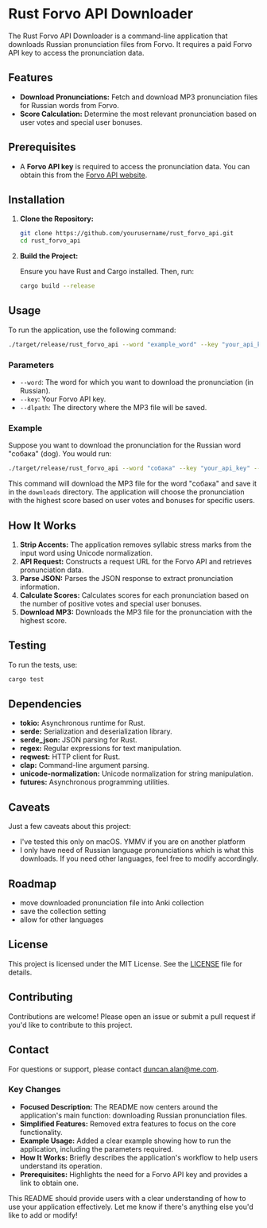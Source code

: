 # Rust Forvo API Downloader

The Rust Forvo API Downloader is a command-line application that downloads Russian pronunciation files from Forvo. It requires a paid Forvo API key to access the pronunciation data.

## Features

- **Download Pronunciations:** Fetch and download MP3 pronunciation files for Russian words from Forvo.
- **Score Calculation:** Determine the most relevant pronunciation based on user votes and special user bonuses.

## Prerequisites

- A **Forvo API key** is required to access the pronunciation data. You can obtain this from the [Forvo API website](https://api.forvo.com/).

## Installation

1. **Clone the Repository:**

   ```bash
   git clone https://github.com/yourusername/rust_forvo_api.git
   cd rust_forvo_api
   ```

2. **Build the Project:**

   Ensure you have Rust and Cargo installed. Then, run:

   ```bash
   cargo build --release
   ```

## Usage

To run the application, use the following command:

```bash
./target/release/rust_forvo_api --word "example_word" --key "your_api_key" --dlpath "downloads"
```

### Parameters

- `--word`: The word for which you want to download the pronunciation (in Russian).
- `--key`: Your Forvo API key.
- `--dlpath`: The directory where the MP3 file will be saved.

### Example

Suppose you want to download the pronunciation for the Russian word "собака" (dog). You would run:

```bash
./target/release/rust_forvo_api --word "собака" --key "your_api_key" --dlpath "downloads"
```

This command will download the MP3 file for the word "собака" and save it in the `downloads` directory. The application will choose the pronunciation with the highest score based on user votes and bonuses for specific users.

## How It Works

1. **Strip Accents:** The application removes syllabic stress marks from the input word using Unicode normalization.
2. **API Request:** Constructs a request URL for the Forvo API and retrieves pronunciation data.
3. **Parse JSON:** Parses the JSON response to extract pronunciation information.
4. **Calculate Scores:** Calculates scores for each pronunciation based on the number of positive votes and special user bonuses.
5. **Download MP3:** Downloads the MP3 file for the pronunciation with the highest score.

## Testing

To run the tests, use:

```bash
cargo test
```

## Dependencies

- **tokio:** Asynchronous runtime for Rust.
- **serde:** Serialization and deserialization library.
- **serde_json:** JSON parsing for Rust.
- **regex:** Regular expressions for text manipulation.
- **reqwest:** HTTP client for Rust.
- **clap:** Command-line argument parsing.
- **unicode-normalization:** Unicode normalization for string manipulation.
- **futures:** Asynchronous programming utilities.

## Caveats

Just a few caveats about this project:

- I've tested this only on macOS. YMMV if you are on another platform
- I only have need of Russian language pronunciations which is what this downloads. If you need other languages, feel free to modify accordingly.

## Roadmap

- move downloaded pronunciation file into Anki collection
- save the collection setting
- allow for other languages

## License

This project is licensed under the MIT License. See the [LICENSE](LICENSE) file for details.

## Contributing

Contributions are welcome! Please open an issue or submit a pull request if you'd like to contribute to this project.

## Contact

For questions or support, please contact [duncan.alan@me.com](mailto:duncan.alan@me.com).

### Key Changes

- **Focused Description:** The README now centers around the application's main function: downloading Russian pronunciation files.
- **Simplified Features:** Removed extra features to focus on the core functionality.
- **Example Usage:** Added a clear example showing how to run the application, including the parameters required.
- **How It Works:** Briefly describes the application's workflow to help users understand its operation.
- **Prerequisites:** Highlights the need for a Forvo API key and provides a link to obtain one.

This README should provide users with a clear understanding of how to use your application effectively. Let me know if there's anything else you'd like to add or modify!
